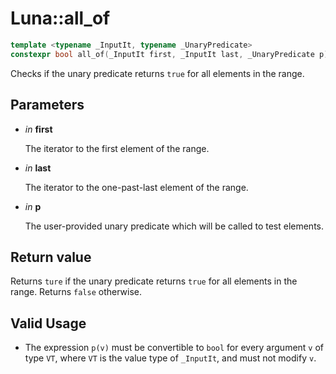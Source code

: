 # Luna::all_of

```c++
template <typename _InputIt, typename _UnaryPredicate>
constexpr bool all_of(_InputIt first, _InputIt last, _UnaryPredicate p)
```

Checks if the unary predicate returns `true` for all elements in the range. 



## Parameters
* *in* **first**

    The iterator to the first element of the range. 

* *in* **last**

    The iterator to the one-past-last element of the range. 

* *in* **p**

    The user-provided unary predicate which will be called to test elements. 

## Return value
Returns `ture` if the unary predicate returns `true` for all elements in the range. Returns `false` otherwise. 

## Valid Usage
* The expression `p(v)` must be convertible to `bool` for every argument `v` of type `VT`, where `VT` is the value type of `_InputIt`, and must not modify `v`. 

